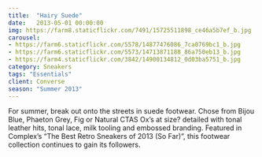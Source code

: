```yaml
---
title:  "Hairy Suede"
date:   2013-05-01 00:00:00
img: https://farm8.staticflickr.com/7491/15725511898_ce46a5b7ef_b.jpg
carousel:
- https://farm6.staticflickr.com/5578/14877476086_7ca0769bc1_b.jpg
- https://farm6.staticflickr.com/5573/14713871188_86a750eb13_b.jpg
- https://farm4.staticflickr.com/3842/14900134812_0d03ba5751_b.jpg
category: Sneakers
tags: "Essentials"
client: Converse
season: "Summer 2013"
---
```

For summer, break out onto the streets in suede footwear. Chose from Bijou Blue, Phaeton Grey, Fig or Natural CTAS Ox’s at size? detailed with tonal leather hits, tonal lace, milk tooling and embossed branding. Featured in Complex’s “The Best Retro Sneakers of 2013 (So Far)”, this footwear collection continues to gain its followers.
